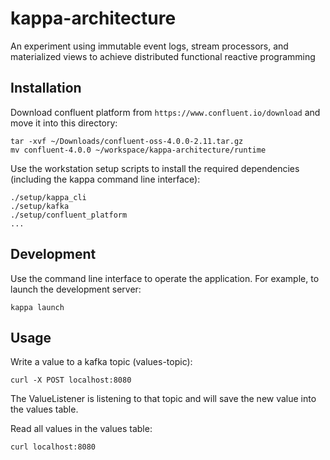 # kappa-architecture
An experiment using immutable event logs, stream processors, and materialized views to achieve distributed functional reactive programming

## Installation

Download confluent platform from `https://www.confluent.io/download` and move it into this directory:

```
tar -xvf ~/Downloads/confluent-oss-4.0.0-2.11.tar.gz
mv confluent-4.0.0 ~/workspace/kappa-architecture/runtime
```

Use the workstation setup scripts to install the required dependencies (including the kappa command line interface):

```
./setup/kappa_cli
./setup/kafka
./setup/confluent_platform
...
```

## Development

Use the command line interface to operate the application. For example, to launch the development server:

```
kappa launch
```

## Usage

Write a value to a kafka topic (values-topic):

```
curl -X POST localhost:8080
```

The ValueListener is listening to that topic and will save the new value into the values table.

Read all values in the values table:

```
curl localhost:8080
```


